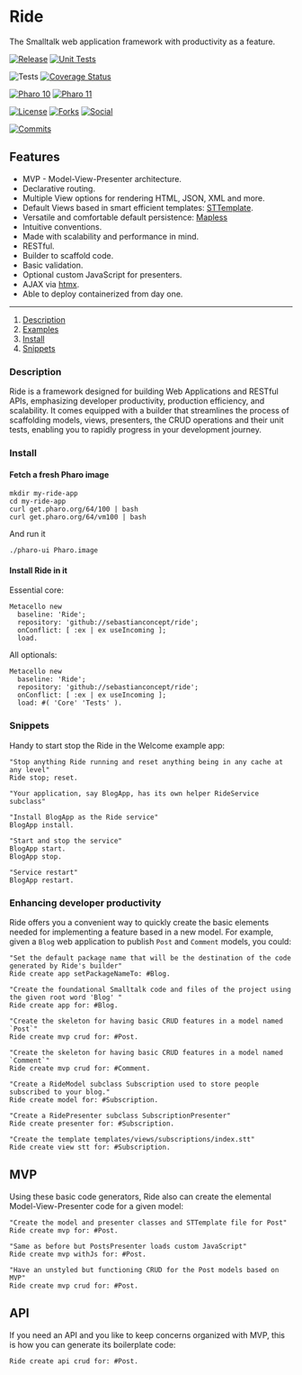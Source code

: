 # Ride
The Smalltalk web application framework with productivity as a feature.

[![Release](https://img.shields.io/github/v/tag/sebastianconcept/ride?label=release)](https://github.com/sebastianconcept/ride/releases)
[![Unit Tests](https://github.com/sebastianconcept/ride/actions/workflows/build.yml/badge.svg)](https://github.com/sebastianconcept/ride/actions/workflows/build.yml)

![Tests](https://img.shields.io/badge/tests-3-green)
[![Coverage Status](https://codecov.io/github/sebastianconcept/ride/coverage.svg?branch=main)](https://codecov.io/gh/sebastianconcept/ride/branch/master)

[![Pharo 10](https://img.shields.io/badge/Pharo-10-%23383932.svg)](https://pharo.org/download)
[![Pharo 11](https://img.shields.io/badge/Pharo-11-%23383932.svg)](https://pharo.org/download)

[![License](https://img.shields.io/badge/license-MIT-green)](./LICENSE.txt)
[![Forks](https://img.shields.io/github/forks/sebastianconcept/ride?style=sociall)]()
[![Social](https://img.shields.io/github/stars/sebastianconcept/ride?style=social)]()

[![Commits](https://img.shields.io/github/commit-activity/m/sebastianconcept/ride)](https://github.com/sebastianconcept/ride/graphs/commit-activity)

## Features

- MVP - Model-View-Presenter architecture.
- Declarative routing.
- Multiple View options for rendering HTML, JSON, XML and more.
- Default Views based in smart efficient templates: [STTemplate](https://github.com/sebastianconcept/STTemplate).
- Versatile and comfortable default persistence: [Mapless](https://github.com/sebastianconcept/Mapless)
- Intuitive conventions.
- Made with scalability and performance in mind.
- RESTful.
- Builder to scaffold code.
- Basic validation.
- Optional custom JavaScript for presenters.
- AJAX via [htmx](https://htmx.org/).
- Able to deploy containerized from day one.
___
1. [Description](#description)
2. [Examples](#examples)
3. [Install](#install)
4. [Snippets](#snippets)

### Description


Ride is a framework designed for building Web Applications and RESTful APIs, emphasizing developer productivity, production efficiency, and scalability. It comes equipped with a builder that streamlines the process of scaffolding models, views, presenters, the CRUD operations and their unit tests, enabling you to rapidly progress in your development journey.

### Install

#### Fetch a fresh Pharo image

```
mkdir my-ride-app
cd my-ride-app
curl get.pharo.org/64/100 | bash
curl get.pharo.org/64/vm100 | bash
```
And run it
```
./pharo-ui Pharo.image
```

#### Install Ride in it

Essential core:

```Smalltalk
Metacello new
  baseline: 'Ride';
  repository: 'github://sebastianconcept/ride';
  onConflict: [ :ex | ex useIncoming ];
  load.
```

All optionals:
```Smalltalk
Metacello new
  baseline: 'Ride';
  repository: 'github://sebastianconcept/ride';
  onConflict: [ :ex | ex useIncoming ];
  load: #( 'Core' 'Tests' ).
```

### Snippets
Handy to start stop the Ride in the Welcome example app:
```Smalltalk
"Stop anything Ride running and reset anything being in any cache at any level" 
Ride stop; reset.

"Your application, say BlogApp, has its own helper RideService subclass"

"Install BlogApp as the Ride service"
BlogApp install.

"Start and stop the service" 
BlogApp start.
BlogApp stop.

"Service restart"
BlogApp restart.
```

### Enhancing developer productivity
Ride offers you a convenient way to quickly create the basic elements needed for implementing a feature based in a new model. For example, given a `Blog` web application to publish `Post` and `Comment` models, you could:

```smalltalk
"Set the default package name that will be the destination of the code generated by Ride's builder"
Ride create app setPackageNameTo: #Blog.

"Create the foundational Smalltalk code and files of the project using the given root word 'Blog' " 
Ride create app for: #Blog.

"Create the skeleton for having basic CRUD features in a model named `Post`" 
Ride create mvp crud for: #Post.

"Create the skeleton for having basic CRUD features in a model named `Comment`" 
Ride create mvp crud for: #Comment.

"Create a RideModel subclass Subscription used to store people subscribed to your blog."
Ride create model for: #Subscription.

"Create a RidePresenter subclass SubscriptionPresenter"
Ride create presenter for: #Subscription.

"Create the template templates/views/subscriptions/index.stt"
Ride create view stt for: #Subscription.
```

## MVP

Using these basic code generators, Ride also can create the elemental Model-View-Presenter code for a given model:

```smalltalk
"Create the model and presenter classes and STTemplate file for Post"
Ride create mvp for: #Post.

"Same as before but PostsPresenter loads custom JavaScript"
Ride create mvp withJs for: #Post.

"Have an unstyled but functioning CRUD for the Post models based on MVP"
Ride create mvp crud for: #Post.
```

## API
If you need an API and you like to keep concerns organized with MVP, this is how you can generate its boilerplate code:
```smalltalk
Ride create api crud for: #Post.
```

